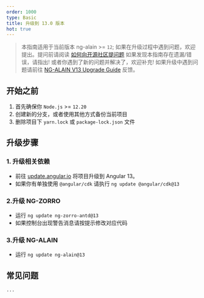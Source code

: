 ```yaml
---
order: 1000
type: Basic
title: 升级到 13.0 版本
hot: true
---
```


> 本指南适用于当前版本 ng-alain >= `12`;
> 如果在升级过程中遇到问题，欢迎提出。提问前请阅读 [如何向开源社区提问题](https://github.com/seajs/seajs/issues/545)
> 如果发现本指南存在遗漏/错误，请指出!
> 或者你遇到了新的问题并解决了，欢迎补充!
> 如果升级中遇到问题请前往 [NG-ALAIN V13 Upgrade Guide](https://github.com/ng-alain/ng-alain/issues/2174) 反馈。

## 开始之前

1. 首先确保你 `Node.js` >= `12.20`
2. 创建新的分支，或者使用其他方式备份当前项目
3. 删除项目下 `yarn.lock` 或 `package-lock.json` 文件

## 升级步骤

### 1. 升级相关依赖

- 前往 [update.angular.io](https://update.angular.io/?v=12.0-13.0) 将项目升级到 Angular 13。
- 如果你有单独使用 `@angular/cdk` 请执行 `ng update @angular/cdk@13`

### 2.升级 NG-ZORRO

- 运行 `ng update ng-zorro-antd@13`
- 如果控制台出现警告消息请按提示修改对应代码

### 3.升级 NG-ALAIN

- 运行 `ng update ng-alain@13`

## 常见问题

`...`
